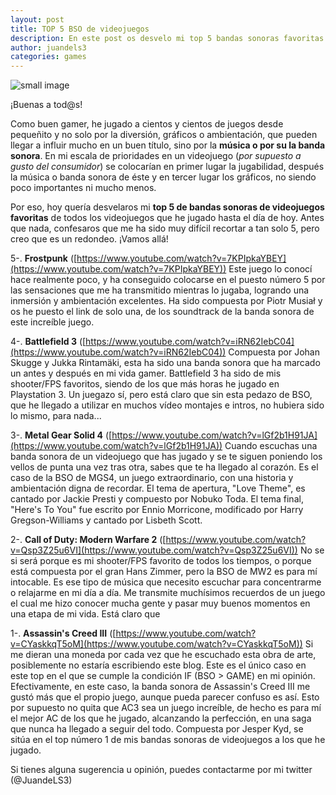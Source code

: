 ```yaml
---
layout: post
title: TOP 5 BSO de videojuegos
description: En este post os desvelo mi top 5 bandas sonoras favoritas de videojuegos.
author: juandels3
categories: games
---
```


![small image]({{site.baseurl}}/images/videogames.jpg)

¡Buenas a tod@s!

Como buen gamer, he jugado a cientos y cientos de juegos desde pequeñito y no solo por la diversión, gráficos o ambientación, que pueden llegar a influir mucho en un buen título, sino por la **música o por su la banda sonora**. En mi escala de prioridades en un videojuego (*por supuesto a gusto del consumidor*) se colocarían en primer lugar la jugabilidad, después la música o banda sonora de éste y en tercer lugar los gráficos, no siendo poco importantes ni mucho menos.

Por eso, hoy quería desvelaros mi **top 5 de bandas sonoras de videojuegos favoritas** de todos los videojuegos que he jugado hasta el día de hoy. Antes que nada, confesaros que me ha sido muy difícil recortar a tan solo 5, pero creo que es un redondeo. ¡Vamos allá!

5-. **Frostpunk** ([https://www.youtube.com/watch?v=7KPIpkaYBEY](https://www.youtube.com/watch?v=7KPIpkaYBEY))
Este juego lo conocí hace realmente poco, y ha conseguido colocarse en el puesto número 5 por las sensaciones que me ha transmitido mientras lo jugaba, logrando una inmersión y ambientación excelentes. Ha sido compuesta por Piotr Musiał y os he puesto el link de solo una, de los soundtrack de la banda sonora de este increíble juego.


4-. **Battlefield 3** ([https://www.youtube.com/watch?v=iRN62IebC04](https://www.youtube.com/watch?v=iRN62IebC04))
Compuesta por Johan Skugge y Jukka Rintamäki, esta ha sido una banda sonora que ha marcado un antes y después en mi vida gamer. Battlefield 3 ha sido de mis shooter/FPS favoritos, siendo de los que más horas he jugado en Playstation 3. Un juegazo sí, pero está claro que sin esta pedazo de BSO, que he llegado a utilizar en muchos vídeo montajes e intros, no hubiera sido lo mismo, para nada...


3-. **Metal Gear Solid 4** ([https://www.youtube.com/watch?v=lGf2b1H91JA](https://www.youtube.com/watch?v=lGf2b1H91JA))
Cuando escuchas una banda sonora de un videojuego que has jugado y se te siguen poniendo los vellos de punta una vez tras otra, sabes que te ha llegado al corazón. Es el caso de la BSO de MGS4, un juego extraordinario, con una historia y ambientación digna de recordar. El tema de apertura, "Love Theme", es cantado por Jackie Presti y compuesto por Nobuko Toda. El tema final, "Here's To You" fue escrito por Ennio Morricone, modificado por Harry Gregson-Williams y cantado por Lisbeth Scott.

2-. **Call of Duty: Modern Warfare 2** ([https://www.youtube.com/watch?v=Qsp3Z25u6VI](https://www.youtube.com/watch?v=Qsp3Z25u6VI))
No se si será porque es mi shooter/FPS favorito de todos los tiempos, o porque está compuesta por el gran Hans Zimmer, pero la BSO de MW2 es para mí intocable. Es ese tipo de música que necesito escuchar para concentrarme o relajarme en mi día a día. Me transmite muchísimos recuerdos de un juego el cual me hizo conocer mucha gente y pasar muy buenos momentos en una etapa de mi vida. Está claro que 

1-. **Assassin's Creed III** ([https://www.youtube.com/watch?v=CYaskkqT5oM](https://www.youtube.com/watch?v=CYaskkqT5oM))
Si me dieran una moneda por cada vez que he escuchado esta obra de arte, posiblemente no estaría escribiendo este blog. Este es el único caso en este top en el que se cumple la condición IF (BSO > GAME) en mi opinión. 
Efectivamente, en este caso, la banda sonora de Assassin's Creed III me gustó más que el propio juego, aunque pueda parecer confuso es así. Esto por supuesto no quita que AC3 sea un juego increíble, de hecho es para mí el mejor AC de los que he jugado, alcanzando la perfección, en una saga que nunca ha llegado a seguir del todo. Compuesta por Jesper Kyd, se sitúa en el top número 1 de mis bandas sonoras de videojuegos a los que he jugado.

Si tienes alguna sugerencia u opinión, puedes contactarme por mi twitter (@JuandeLS3)